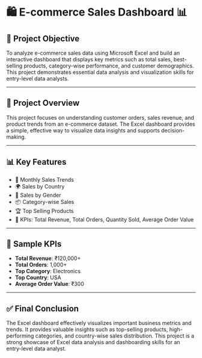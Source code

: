 # 🛍️ E-commerce Sales Dashboard 📊
## 🎯 Project Objective

To analyze e-commerce sales data using Microsoft Excel and build an interactive dashboard that displays key metrics such as total sales, best-selling products, category-wise performance, and customer demographics. This project demonstrates essential data analysis and visualization skills for entry-level data analysts.

---

## 📁 Project Overview

This project focuses on understanding customer orders, sales revenue, and product trends from an e-commerce dataset. The Excel dashboard provides a simple, effective way to visualize data insights and supports decision-making.

---

## 📊 Key Features

- 📆 Monthly Sales Trends
- 🌍 Sales by Country
- 👤 Sales by Gender
- 📦 Category-wise Sales
- 🏆 Top Selling Products
- 📌 KPIs: Total Revenue, Total Orders, Quantity Sold, Average Order Value

---







## 📌 Sample KPIs

- **Total Revenue**: ₹120,000+  
- **Total Orders**: 1,000+  
- **Top Category**: Electronics  
- **Top Country**: USA  
- **Average Order Value**: ₹300  

---

## ✅ Final Conclusion

The Excel dashboard effectively visualizes important business metrics and trends. It provides valuable insights such as top-selling products, high-performing categories, and country-wise sales distribution. This project is a strong showcase of Excel data analysis and dashboarding skills for an entry-level data analyst.

